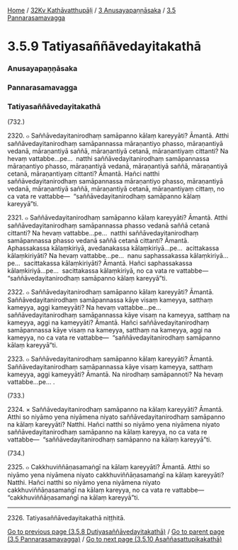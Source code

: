 
[Home](/) / [32Kv Kathāvatthupāḷi](/tipitaka/32Kv.md) / [3 Anusayapaṇṇāsaka](/tipitaka/32Kv/3.md) / [3.5 Pannarasamavagga](/tipitaka/32Kv/3/3.5.md)

# 3.5.9 Tatiyasaññāvedayitakathā

### Anusayapaṇṇāsaka

### Pannarasamavagga

### Tatiyasaññāvedayitakathā

(732.)

2320\. ๐ Saññāvedayitanirodhaṃ samāpanno kālaṃ kareyyāti? Āmantā. Atthi saññāvedayitanirodhaṃ samāpannassa māraṇantiyo phasso, māraṇantiyā vedanā, māraṇantiyā saññā, māraṇantiyā cetanā, māraṇantiyaṃ cittanti? Na hevaṃ vattabbe…pe…  natthi saññāvedayitanirodhaṃ samāpannassa māraṇantiyo phasso, māraṇantiyā vedanā, māraṇantiyā saññā, māraṇantiyā cetanā, māraṇantiyaṃ cittanti? Āmantā. Hañci natthi saññāvedayitanirodhaṃ samāpannassa māraṇantiyo phasso, māraṇantiyā vedanā, māraṇantiyā saññā, māraṇantiyā cetanā, māraṇantiyaṃ cittaṃ, no ca vata re vattabbe—  “saññāvedayitanirodhaṃ samāpanno kālaṃ kareyyā”ti.

2321\. ๐ Saññāvedayitanirodhaṃ samāpanno kālaṃ kareyyāti? Āmantā. Atthi saññāvedayitanirodhaṃ samāpannassa phasso vedanā saññā cetanā cittanti? Na hevaṃ vattabbe…pe…  natthi saññāvedayitanirodhaṃ samāpannassa phasso vedanā saññā cetanā cittanti? Āmantā. Aphassakassa kālaṃkiriyā, avedanakassa kālaṃkiriyā…pe…  acittakassa kālaṃkiriyāti? Na hevaṃ vattabbe…pe…  nanu saphassakassa kālaṃkiriyā…pe…  sacittakassa kālaṃkiriyāti? Āmantā. Hañci saphassakassa kālaṃkiriyā…pe…  sacittakassa kālaṃkiriyā, no ca vata re vattabbe—  “saññāvedayitanirodhaṃ samāpanno kālaṃ kareyyā”ti.

2322\. ๐ Saññāvedayitanirodhaṃ samāpanno kālaṃ kareyyāti? Āmantā. Saññāvedayitanirodhaṃ samāpannassa kāye visaṃ kameyya, satthaṃ kameyya, aggi kameyyāti? Na hevaṃ vattabbe…pe…  saññāvedayitanirodhaṃ samāpannassa kāye visaṃ na kameyya, satthaṃ na kameyya, aggi na kameyyāti? Āmantā. Hañci saññāvedayitanirodhaṃ samāpannassa kāye visaṃ na kameyya, satthaṃ na kameyya, aggi na kameyya, no ca vata re vattabbe—  “saññāvedayitanirodhaṃ samāpanno kālaṃ kareyyā”ti.

2323\. ๐ Saññāvedayitanirodhaṃ samāpanno kālaṃ kareyyāti? Āmantā. Saññāvedayitanirodhaṃ samāpannassa kāye visaṃ kameyya, satthaṃ kameyya, aggi kameyyāti? Āmantā. Na nirodhaṃ samāpannoti? Na hevaṃ vattabbe…pe… .

(733.)

2324\. × Saññāvedayitanirodhaṃ samāpanno na kālaṃ kareyyāti? Āmantā. Atthi so niyāmo yena niyāmena niyato saññāvedayitanirodhaṃ samāpanno na kālaṃ kareyyāti? Natthi. Hañci natthi so niyāmo yena niyāmena niyato saññāvedayitanirodhaṃ samāpanno na kālaṃ kareyya, no ca vata re vattabbe—  “saññāvedayitanirodhaṃ samāpanno na kālaṃ kareyyā”ti.

(734.)

2325\. ๐ Cakkhuviññāṇasamaṅgī na kālaṃ kareyyāti? Āmantā. Atthi so niyāmo yena niyāmena niyato cakkhuviññāṇasamaṅgī na kālaṃ kareyyāti? Natthi. Hañci natthi so niyāmo yena niyāmena niyato cakkhuviññāṇasamaṅgī na kālaṃ kareyya, no ca vata re vattabbe—  “cakkhuviññāṇasamaṅgī na kālaṃ kareyyā”ti.

---

2326\. Tatiyasaññāvedayitakathā niṭṭhitā.



[Go to previous page (3.5.8 Dutiyasaññāvedayitakathā)](/tipitaka/32Kv/3/3.5/3.5.8.md) / [Go to parent page (3.5 Pannarasamavagga)](/tipitaka/32Kv/3/3.5.md) / [Go to next page (3.5.10 Asaññasattupikakathā)](/tipitaka/32Kv/3/3.5/3.5.10.md)



